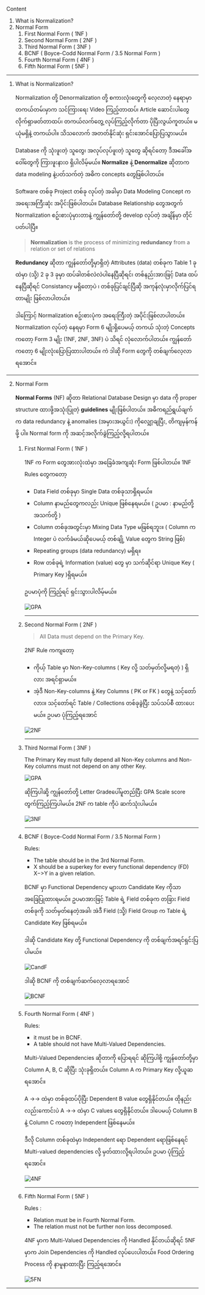 
Content
1. What is Normalization?
2. Normal Form
	1. First Normal Form ( 1NF )
	2. Second Normal Form ( 2NF )
	3. Third Normal Form ( 3NF )
	4. BCNF ( Boyce-Codd Normal Form / 3.5 Normal Form )
	5. Fourth Normal Form ( 4NF )
	6. Fifth Normal Form ( 5NF )

------------------------------------------------------------------------

1. What is Normalization?
   
   Normalization တို့ Denormalization တို့ စကားလုံးတွေကို လေ့လာတဲ့ နေရာမှာ တကယ်တမ်းမှာက သင်ကြားရေး Video ကြည့်တာထပ်၊ Article ဆောင်းပါတွေလိုက်ရှာဖတ်တာထပ်၊ တကယ်လက်တွေ့ လုပ်ကြည့်လိုက်တာ ပိုပြီးလွယ်ကူတယ်။ မယုံမရှိနဲ့ တကယ်ပါ။  သိသလောက် အတတ်နိုင်ဆုံး ရှင်းအောင်ပြောပြသွားမယ်။ 
   
   Database ကို သုံးဖူးတဲ့ သူတွေ၊ အလုပ်လုပ်ဖူးတဲ့ သူတွေ ဆိုရင်တော့ ဒီအခေါ်အဝေါ်တွေကို ကြားဖူးနားဝ ရှိပါလိမ့်မယ်။ **Normalize** နဲ့ **Denormalize** ဆိုတာက data modeling နဲ့ပတ်သက်တဲ့ အဓိက concepts တွေဖြစ်ပါတယ်။ 
   
   Software တစ်ခု Project တစ်ခု လုပ်တဲ့ အခါမှာ Data Modeling Concept က အရေးအကြီးဆုံး အပိုင်းဖြစ်ပါတယ်။​ Database Relationship တွေအတွက် Normalization စဥ်းစားပုံမှားတာနဲ့ ကျွန်တော်တို့ develop လုပ်တဲ့ အချိန်မှာ တိုင်ပတ်ပါပြီ။ 
   
   >****Normalization**** is the process of minimizing ****redundancy**** from a relation or set of relations
   
   **Redundancy** ဆိုတာ ကျွန်တော်တို့မှာရှိတဲ့ Attributes (data) တစ်ခုက Table 1 ခုထဲမှာ (သို့) 2 ခု 3 ခုမှာ ထပ်ခါတစ်လဲလဲပါနေပြီဆိုရင်၊ တစ်နည်းအားဖြင့် Data ထပ်နေပြီဆိုရင် Consistancy မရှိတော့ပဲ ၊ တစ်ခုပြင်ချင်ပြီဆို အကုန်လုံးမှာလိုက်ပြင်ရတာမျိုး ဖြစ်လာပါတယ်။
   
   ဒါကြောင့် Normalization စဥ်းစားပုံက အရေးကြီးတဲ့ အပိုင်းဖြစ်လာပါတယ်။ Normalization လုပ်တဲ့ နေရမှာ Form 6 မျိုးရှိပေမယ့် တကယ် သုံးတဲ့ Concepts ကတော့ Form 3 မျိုး (1NF, 2NF, 3NF) ပဲ သိရင် လုံလောက်ပါတယ်။ ကျွန်တော်ကတော့ 6 မျိုးလုံးပြောပြထားပါတယ်။ ကဲ ဒါဆို Form တွေကို တစ်ချက်လေ့လာရအောင်။
    
------------------------------------------------------------------------
2. Normal Form
       
    **Normal Forms** (NF) ဆိုတာ Relational Database Design မှာ data ကို proper structure ထားဖို့အသုံးပြုတဲ့ **guidelines** မျိုးဖြစ်ပါတယ်။ အဓိကရည်ရွယ်ချက်က data redundancy နဲ့ anomalies (အမှားအယွင်း) ကိုလျှော့ချပြီး, တိကျမှန်ကန်ဖို့ ပါ။ Normal form ကို အဆင့်အလိုက်ခွဲကြည့်လို့ရပါတယ်။
       
    1. First Normal Form ( 1NF )
          
          1NF က Form တွေအားလုံးထဲမှာ အခြေခံအကျဆုံး Form ဖြစ်ပါတယ်။ 1NF Rules တွေကတော့ 
          
          - Data Field တစ်ခုမှာ Single Data တစ်ခုသာရှိရမယ်။ 
          - Column နာမည်တွေကလည်း Unique ဖြစ်နေရမယ်။ ( ဥပမာ : နာမည်တို့ အသက်တို့ )
          - Column တစ်ခုအတွင်းမှာ Mixing Data Type မဖြစ်ရဘူး။ ( Column က Integer ပဲ လက်ခံမယ်ဆိုပေမယ့် တစ်ချို့ Value တွေက String ဖြစ်)
          - Repeating groups (data redundancy) မရှိရ။
          - Row တစ်ခုရဲ့ Information (value) တွေ မှာ သက်ဆိုင်ရာ Unique Key ( Primary Key )ရှိရမယ်။ 
            
          ဥပမာပုံကို ကြည့်ရင် ရှင်းသွားပါလိမ့်မယ်။
          
          ![GPA](images/1NF.png)

		---------------------------------------------------------------
    2. Second Normal Form ( 2NF )
          
         >All Data must depend on the Primary Key.
          
          2NF Rule ကကျတော့ 
          - ကိုယ့် Table မှာ Non-Key-columns ( Key လို့ သတ်မှတ်လို့မရတဲ့ ) ရှိလား အရင်ရှာမယ်။
          - အဲ့ဒီ Non-Key-columns နဲ့ Key Columns ( PK or FK ) တွေနဲ့ သင့်တော်လား။ သင့်တော်ရင် Table / Collections တစ်ခုခွဲပြီး သပ်သပ်စီ ထားပေးမယ်။ ဥပမာ ပုံကြည့်ရအောင်
            
         ![2NF](images/2NF.png)

		---------------------------------------------------------------
    3. Third Normal Form ( 3NF )

		 The Primary Key must fully depend all Non-Key columns and Non-Key columns must not depend on any other Key.
		   
		  ![GPA](images/GPA.jpeg)
		   
		 ဆိုကြပါဆို့ ကျွန်တော်တို့ Letter Gradeပေါ်မူတည်ပြီး GPA Scale score တွက်ကြည့်ကြပါမယ်။​ 2NF က table ကိုပဲ ဆက်သုံးပါမယ်။

		 ![3NF](images/3NF.png)
		
		---------------------------------------------------------------
    4. BCNF ( Boyce-Codd Normal Form / 3.5 Normal Form )
       
		Rules: 
          - The table should be in the 3rd Normal Form.
          - X should be a superkey for every functional dependency (FD) X−>Y in a given relation.
		   
		 BCNF မှာ Functional Dependency များဟာ Candidate Key ကိုသာ အခြေပြုထားရမယ်။ ဥပမာအားဖြင့် Table ရဲ့ Field တစ်ခုက တခြား Field တစ်ခုကို သတ်မှတ်နေတဲ့အခါ၊ အဲဒီ Field (သို့) Field Group က Table ရဲ့ Candidate Key ဖြစ်ရမယ်။
		   
		 ဒါဆို Candidate Key တို့ Functional Dependency ကို တစ်ချက်အရင်ရှင်းပြပါမယ်။​
		 
		 ![CandF](images/CandF.png)

		 ဒါဆို BCNF ကို တစ်ချက်ဆက်လေ့လာရအောင်
		 
		 ![BCNF](images/BCNF.png)

		---------------------------------------------------------------
    5. Fourth Normal Form ( 4NF )
	    
         Rules: 
         
	      - it must be in BCNF.
	      - A table should not have Multi-Valued Dependencies.
		   
	     Multi-Valued Dependencies ဆိုတာကို ပြောရရင် ဆိုကြပါစို့ 
		 ကျွန်တော်တို့မှာ Column A, B, C ဆိုပြီး သုံးခုရှိတယ်။ Column A က Primary Key လို့ယူဆရအောင်။ 
		   
		 A ->-> ထဲမှာ တစ်ခုထပ်ပိုပြီး Dependent B value တွေရှိနိုင်တယ်။ 
		 ထိုနည်းလည်းကောင်းပဲ A ->-> ထဲမှာ C values တွေရှိနိုင်တယ်။ ဒါပေမယ့် Column B နဲ့ Column C ကတော့ Independent ဖြစ်နေမယ်။ 
		   
		 ဒီလို Column တစ်ခုထဲမှာ Independent ရော Dependent ရောဖြစ်နေရင် Multi-valued dependencies လို့ မှတ်ထားလို့ရပါတယ်။ ဥပမာ ပုံကြည့်ရအောင်။ 
		   
		 ![4NF](images/4NF.png)
		
		---------------------------------------------------------------
    6. Fifth Normal Form ( 5NF )
	      
	      Rules : 
	      
	      - Relation must be in Fourth Normal Form.
	      - The relation must not be further non loss decomposed.
	        
	     4NF မှာက Multi-Valued Dependencies ကို Handled နိုင်တယ်ဆိုရင် 5NF မှာက Join Dependencies ကို Handled လုပ်ပေးပါတယ်။ Food Ordering Process ကို နာမူနာထားပြီး ကြည့်ရအောင်။
	     
	     ![5FN](images/5NF.png)
	      
------------------------------------------------------------------------